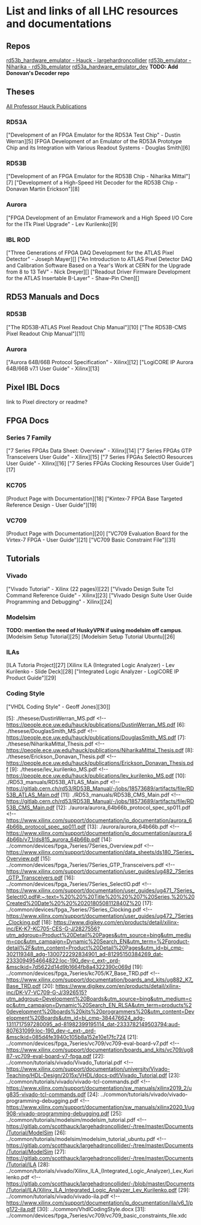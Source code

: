 # List and links of all LHC resources and documentations

## Repos

[rd53b_hardware_emulator - Hauck - largehardroncollider][1]
[rd53b_emulator - Niharika - rd53b_emulator][2]
[rd53a_hardware_emulator_dev][3]
**TODO: Add Donovan's Decoder repo**

## Theses

[All Professor Hauck Publications][4]

### RD53A
["Development of an FPGA Emulator for the RD53A Test Chip" - Dustin Werran][5]
[FPGA Development of an Emulator of the RD53A Prototype Chip and its Integration with Various Readout Systems - Douglas Smith][6]

### RD53B
["Development of an FPGA Emulator for the RD53B Chip - Niharika Mittal"][7]
["Development of a High-Speed Hit Decoder for the RD53B Chip - Donavan Martin Erickson"][8]

### Aurora
["FPGA Development of an Emulator Framework and a High Speed I/O Core for the ITk Pixel Upgrade" - Lev Kurilenko][9]

### IBL ROD
["Three Generations of FPGA DAQ Development for the ATLAS Pixel Detector" - Joseph Mayer][]
["An Introduction to ATLAS Pixel Detector DAQ and Calibration Software Based on a Year's Work at CERN for the Upgrade from 8 to 13 TeV" - Nick Dreyer][]
["Readout Driver Firmware Development for the ATLAS Insertable B-Layer" - Shaw-Pin Chen][]
 
## RD53 Manuals and Docs

### RD53B
["The RD53B-ATLAS Pixel Readout Chip Manual"][10]
["The RD53B-CMS Pixel Readout Chip Manual"][11]

### Aurora
["Aurora 64B/66B Protocol Specification" - Xilinx][12]
["LogiCORE IP Aurora 64B/66B v7.1 User Guide" - Xilinx][13]

## Pixel IBL Docs
link to Pixel directory or readme?

## FPGA Docs

### Series 7 Family
["7 Series FPGAs Data Sheet: Overview" - Xilinx][14]
["7 Series FPGAs GTP Transceivers User Guide" - Xilinx][15]
["7 Series FPGAs SelectIO Resources User Guide" - Xilinx][16]
["7 Series FPGAs Clocking Resources User Guide"][17]


### KC705
[Product Page with Documentation][18]
["Kintex-7 FPGA  Base Targeted Reference Design - User Guide"][19]

### VC709
[Product Page with Documentation][20]
["VC709 Evaluation Board for the Virtex-7 FPGA - User Guide"][21]
["VC709 Basic Constraint File"][31]

## Tutorials

### Vivado
["Vivado Tutorial" - Xilinx (22 pages)][22]
["Vivado Design Suite Tcl Command Reference Guide" - Xilinx][23]
["Vivado Design Suite User Guide Programming and Debugging" - Xilinx][24]

### Modelsim

**TODO: mention the need of HuskyVPN if using modelsim off campus**.<br>
[Modelsim Setup Tutorial][25]
[Modelsim Setup Tutorial Ubuntu][26]
### ILAs

[ILA Tutoria Project][27]
[Xilinx ILA (Integrated Logic Analyzer) - Lev Kurilenko - Slide Deck][28]
["Integrated Logic Analyzer - LogiCORE IP Product Guide"][29]

### Coding Style
["VHDL Coding Style" - Geoff Jones][30]]

<!-- Links -->
[1]: https://gitlab.com/scotthauck/largehadroncollider
[2]: https://gitlab.com/nmittal/rd53b_emulator
[3]: https://gitlab.com/smithd57/rd53a_hardware_emulator_dev
[4]: https://people.ece.uw.edu/hauck/publications.html
[5]: ./thesese/DustinWerran_MS.pdf <!-- https://people.ece.uw.edu/hauck/publications/DustinWerran_MS.pdf
[6]: ./thesese/DouglasSmith_MS.pdf <!-- https://people.ece.uw.edu/hauck/publications/DouglasSmith_MS.pdf
[7]: ./thesese/NiharikaMittal_Thesis.pdf <!-- https://people.ece.uw.edu/hauck/publications/NiharikaMittal_Thesis.pdf
[8]: ./thesese/Erickson_Donavan_Thesis.pdf <!-- https://people.ece.uw.edu/hauck/publications/Erickson_Donavan_Thesis.pdf
[9]: ./thesese/lev_kurilenko_MS.pdf <!-- https://people.ece.uw.edu/hauck/publications/lev_kurilenko_MS.pdf
[10]: ./RD53_manuals/RD53B_ATLAS_Main.pdf <!-- https://gitlab.cern.ch/rd53/RD53B_Manual/-/jobs/18573689/artifacts/file/RD53B_ATLAS_Main.pdf
[11]: ./RD53_manuals/RD53B_CMS_Main.pdf <!-- https://gitlab.cern.ch/rd53/RD53B_Manual/-/jobs/18573689/artifacts/file/RD53B_CMS_Main.pdf
[12]: ./aurora/aurora_64b66b_protocol_spec_sp011.pdf <!-- https://www.xilinx.com/support/documentation/ip_documentation/aurora_64b66b_protocol_spec_sp011.pdf
[13]: ./aurora/aurora_64b66b.pdf <!-- https://www.xilinx.com/support/documentation/ip_documentation/aurora_64b66b/v7_1/ds815_aurora_64b66b.pdf
[14]: ../common/devices/fpga_7series/7Series_Overview.pdf <!-- https://www.xilinx.com/support/documentation/data_sheets/ds180_7Series_Overview.pdf
[15]: ../common/devices/fpga_7series/7Series_GTP_Transceivers.pdf <!-- https://www.xilinx.com/support/documentation/user_guides/ug482_7Series_GTP_Transceivers.pdf
[16]: ../common/devices/fpga_7series/7Series_SelectIO.pdf <!-- https://www.xilinx.com/support/documentation/user_guides/ug471_7Series_SelectIO.pdf#:~:text=%20%20%20Title%20%20%207%20Series,%20%20Created%20Date%20%20%2020180508112840Z%20
[17]: ../common/devices/fpga_7series/7Series_Clocking.pdf <!-- https://www.xilinx.com/support/documentation/user_guides/ug472_7Series_Clocking.pdf
[18]: https://www.digikey.com/en/products/detail/xilinx-inc/EK-K7-KC705-CES-G-J/2827556?utm_adgroup=Product%20Detail%20Pages&utm_source=bing&utm_medium=cpc&utm_campaign=Dynamic%20Search_EN&utm_term=%2Fproduct-detail%2F&utm_content=Product%20Detail%20Pages&utm_id=bi_cmp-302119348_adg-1300722292834901_ad-81295150384269_dat-2333094954664822:loc-190_dev-c_ext-_prd-&msclkid=7d5622d14d9b1664fb8a4322390c069d
[19]: ../common/devices/fpga_7series/kc705/K7_Base_TRD.pdf <!-- https://www.xilinx.com/support/documentation/boards_and_kits/ug882_K7_Base_TRD.pdf
[20]: https://www.digikey.com/en/products/detail/xilinx-inc/DK-V7-VC709-G-J/3926515?utm_adgroup=Development%20Boards&utm_source=bing&utm_medium=cpc&utm_campaign=Dynamic%20Search_EN_RLSA&utm_term=products%20development%20boards%20kits%20programmers%20&utm_content=Development%20Boards&utm_id=bi_cmp-384476624_adg-1311717597280095_ad-81982399195114_dat-2333782149503794:aud-807631099:loc-190_dev-c_ext-_prd-&msclkid=085d4fe3940c105b8a152e10e17fc724
[21]: ../common/devices/fpga_7series/vc709/vc709-eval-board-v7.pdf <!-- https://www.xilinx.com/support/documentation/boards_and_kits/vc709/ug887-vc709-eval-board-v7-fpga.pdf 
[22]: ../common/tutorials/vivado/Vivado_Tutorial.pdf <!-- https://www.xilinx.com/support/documentation/university/Vivado-Teaching/HDL-Design/2015x/VHDL/docs-pdf/Vivado_Tutorial.pdf
[23]: ../common/tutorials/vivado/vivado-tcl-commands.pdf <!-- https://www.xilinx.com/support/documentation/sw_manuals/xilinx2019_2/ug835-vivado-tcl-commands.pdf
[24]: ../common/tutorials/vivado/vivado-programming-debugging.pdf <!-- https://www.xilinx.com/support/documentation/sw_manuals/xilinx2020_1/ug908-vivado-programming-debugging.pdf
[25]: ../common/tutorials/modelsim/modelsim_tutorial.pdf <!-- https://gitlab.com/scotthauck/largehadroncollider/-/tree/master/Documents/Tutorial/ModelSim
[26]: ../common/tutorials/modelsim/modelsim_tutorial_ubuntu.pdf <!-- https://gitlab.com/scotthauck/largehadroncollider/-/tree/master/Documents/Tutorial/ModelSim
[27]: https://gitlab.com/scotthauck/largehadroncollider/-/tree/master/Documents/Tutorial/ILA
[28]: ../common/tutorials/vivado/Xilinx_ILA_(Integrated_Logic_Analyzer)_Lev_Kurilenko.pdf <!-- https://gitlab.com/scotthauck/largehadroncollider/-/blob/master/Documents/Tutorial/ILA/Xilinx_ILA_Integrated_Logic_Analyzer_Lev_Kurilenko.pdf
[29]: ../common/tutorials/vivado/vivado-ila.pdf <!-- https://www.xilinx.com/support/documentation/ip_documentation/ila/v6_1/pg172-ila.pdf
[30]: ../common/VhdlCodingStyle.docx
[31]: ../common/devices/fpga_7series/vc709/vc709_basic_constraints_file.xdc